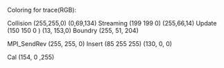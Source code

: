 Coloring for trace(RGB):

Collision (255,255,0)  (0,69,134)
Streaming (199 199 0) (255,66,14)
Update    (150 150 0 ) (13, 153,0)
Boundry  (255, 51, 204)

MPI_SendRev (255, 255, 0)
Insert (85 255 255) (130, 0, 0)

Cal (154, 0 ,255)





